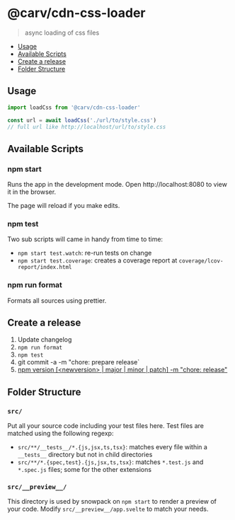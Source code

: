 # @carv/cdn-css-loader

> async loading of css files

<!-- prettier-ignore-start -->
<!-- START doctoc generated TOC please keep comment here to allow auto update -->
<!-- DON'T EDIT THIS SECTION, INSTEAD RE-RUN doctoc TO UPDATE -->


- [Usage](#usage)
- [Available Scripts](#available-scripts)
- [Create a release](#create-a-release)
- [Folder Structure](#folder-structure)

<!-- END doctoc generated TOC please keep comment here to allow auto update -->
<!-- prettier-ignore-end -->

## Usage

```js
import loadCss from '@carv/cdn-css-loader'

const url = await loadCss('./url/to/style.css')
// full url like http://localhost/url/to/style.css
```

## Available Scripts

### npm start

Runs the app in the development mode.
Open http://localhost:8080 to view it in the browser.

The page will reload if you make edits.

### npm test

Two sub scripts will came in handy from time to time:

- `npm start test.watch`: re-run tests on change
- `npm start test.coverage`: creates a coverage report at `coverage/lcov-report/index.html`

### npm run format

Formats all sources using prettier.

## Create a release

1. Update changelog
2. `npm run format`
3. `npm test`
4. git commit -a -m "chore: prepare release`
5. [npm version [\<newversion> | major | minor | patch] -m "chore: release"](https://docs.npmjs.com/cli/version)

## Folder Structure

### `src/`

Put all your source code including your test files here. Test files
are matched using the following regexp:

- `src/**/__tests__/*.{js,jsx,ts,tsx}`: matches every file within a `__tests__` directory but not in child directories
- `src/**/*.{spec,test}.{js,jsx,ts,tsx}`: matches `*.test.js` and `*.spec.js` files; some for the other extensions

### `src/__preview__/`

This directory is used by snowpack on `npm start` to render a preview of your code.
Modify `src/__preview__/app.svelte` to match your needs.
